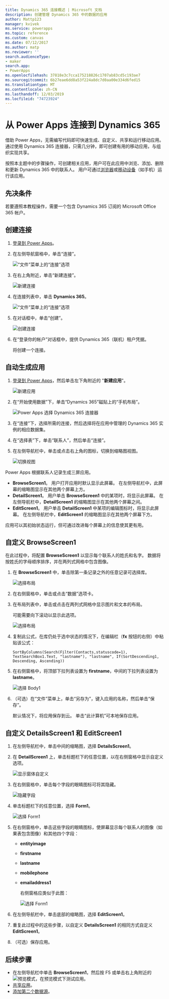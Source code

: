 ```yaml
---
title: Dynamics 365 连接概述 | Microsoft 文档
description: 创建管理 Dynamics 365 中的数据的应用
author: Mattp123
manager: kvivek
ms.service: powerapps
ms.topic: reference
ms.custom: canvas
ms.date: 07/12/2017
ms.author: matp
ms.reviewer: ''
search.audienceType:
- maker
search.app:
- PowerApps
ms.openlocfilehash: 37818e3c7cca175218826c1707ab83cd5c193ae7
ms.sourcegitcommit: 6b27eae6dd8a53f224a8dc7d0aa00e334d6fed15
ms.translationtype: MT
ms.contentlocale: zh-CN
ms.lasthandoff: 12/03/2019
ms.locfileid: "74723924"
---
```

# <a name="connect-to-dynamics-365-from-power-apps"></a>从 Power Apps 连接到 Dynamics 365
借助 Power Apps，无需编写代码即可快速生成、自定义、共享和运行移动应用。 通过使用 Dynamics 365 连接器，只需几分钟，即可创建有用的移动应用，与组织实现共享。

按照本主题中的步骤操作，可创建相关应用，用户可在此应用中浏览、添加、删除和更新 Dynamics 365 中的联系人。 用户可通过[浏览器](../../../user/run-app-browser.md)或[移动设备](../../../user/run-app-client.md)（如手机）运行该应用。

## <a name="prerequisite"></a>先决条件
若要遵照本教程操作，需要一个包含 Dynamics 365 订阅的 Microsoft Office 365 帐户。

## <a name="create-a-connection"></a>创建连接
1. [登录到 Power Apps](https://make.powerapps.com?utm_source=padocs&utm_medium=linkinadoc&utm_campaign=referralsfromdoc)。
2. 在左侧导航窗格中，单击“连接”。
   
    ![“文件”菜单上的“连接”选项](./media/connection-dynamics-crmonline/file-connections.png)
3. 在右上角附近，单击“新建连接”。
   
    ![新建连接](./media/connection-dynamics-crmonline/new-connection.png)
4. 在连接列表中，单击 **Dynamics 365**。
   
    ![“文件”菜单上的“连接”选项](./media/connection-dynamics-crmonline/connection-d365.png)
5. 在对话框中，单击“创建”。
   
    ![创建连接](./media/connection-dynamics-crmonline/create-connection.png)
6. 在“登录你的帐户”对话框中，提供 Dynamics 365（联机）租户凭据。
   
    将创建一个连接。

## <a name="generate-an-app-automatically"></a>自动生成应用
1. [登录到 Power Apps](https://make.powerapps.com?utm_source=padocs&utm_medium=linkinadoc&utm_campaign=referralsfromdoc)，然后单击左下角附近的 "**新建应用**"。
   
    ![新建应用](./media/connection-dynamics-crmonline/new-app.png)
2. 在“开始使用数据”下，单击“Dynamics 365”磁贴上的“手机布局”。
   
    ![Power Apps 选择 Dynamics 365 连接器](./media/connection-dynamics-crmonline/phonelayout.png)
3. 在“连接”下，选择所需的连接，然后选择将在应用中管理的 Dynamics 365 实例的相应数据集。
4. 在“选择表”下，单击“联系人”，然后单击“连接”。
5. 在左侧导航栏中，单击或点击右上角的图标，切换到缩略图视图。
   
    ![切换视图](./media/connection-dynamics-crmonline/toggle-view.png)

Power Apps 根据联系人记录生成三屏应用。

* **BrowseScreen1**。 用户打开应用时默认显示此屏幕。 在左侧导航栏中，此屏幕的缩略图显示在其他两个屏幕上方。
* **DetailScreen1**。 用户单击 **BrowseScreen1** 中的某项时，将显示此屏幕。  在左侧导航栏中，**DetailScreen1** 的缩略图显示在其他两个屏幕之间。
* **EditScreen1**。 用户单击 **DetailScreen1** 中某项的编辑图标时，将显示此屏幕。 在左侧导航栏中，**EditScreen1** 的缩略图显示在其他两个屏幕下方。

应用可以其初始状态运行，但可通过改进每个屏幕上的信息使其更有用。

## <a name="customize-browsescreen1"></a>自定义 BrowseScreen1
在此过程中，将配置 **BrowseScreen1** 以显示每个联系人的姓氏和名字。 数据将按姓氏的字母顺序排序，并在两列式网格中包含图像。

1. 在 **BrowseScreen1** 中，单击除第一条记录之外的任意记录可选择库。
   
    ![选择布局](./media/connection-dynamics-crmonline/select-gallery.png)
2. 在右侧窗格中，单击或点击“数据”选项卡。
3. 在布局列表中，单击或点击在两列式网格中显示图片和文本的布局。
   
    可能需要向下滚动以显示此选项。
   
    ![选择布局](./media/connection-dynamics-crmonline/select-layout.png)
4. 复制此公式，在库仍处于选中状态的情况下，在编辑栏（**fx** 按钮的右侧）中粘贴该公式：
   
    `SortByColumns(Search(Filter(Contacts,statuscode=1), TextSearchBox1.Text, "lastname"), "lastname", If(SortDescending1, Descending, Ascending))`
5. 在右侧窗格中，将顶部下拉列表设置为 **firstname**，中间的下拉列表设置为 **lastname**。
   
    ![选择 Body1](./media/connection-dynamics-crmonline/firstname-lastname.png)
6. （可选）在“文件”菜单上，单击“另存为”，键入应用的名称，然后单击“保存”。
   
    默认情况下，将应用保存到云。 单击“此计算机”可本地保存应用。

## <a name="customize-detailsscreen1-and-editscreen1"></a>自定义 DetailsScreen1 和 EditScreen1
1. 在左侧导航栏中，单击中间的缩略图，选择 **DetailsScreen1**。
2. 在 **DetailScreen1** 上，单击标题栏下的任意位置，以在右侧窗格中显示自定义选项。
   
    ![显示窗体自定义](./media/connection-dynamics-crmonline/show-customization.png)
3. 在右侧窗格中，单击每个字段的眼睛图标可将其隐藏。
   
    ![隐藏字段](./media/connection-dynamics-crmonline/hide-field.png)
4. 单击标题栏下的任意位置，选择 **Form1**。
   
    ![选择 Form1](./media/connection-dynamics-crmonline/select-form1.png)
5. 在右侧窗格中，单击这些字段的眼睛图标，使屏幕显示每个联系人的图像（如果表包含图像）和其他四个字段：
   
   * **entityimage**
   * **firstname**
   * **lastname**
   * **mobilephone**
   * **emailaddress1**
     
     右侧窗格应类似于此图：
     
     ![选择 Form1](./media/connection-dynamics-crmonline/show-fields.png)
6. 在左侧导航栏中，单击底部的缩略图，选择 **EditScreen1**。
7. 重复此过程中的这些步骤，以自定义 **DetailsScreen1** 的相同方式自定义 **EditScreen1**。
8. （可选）保存应用。

## <a name="next-steps"></a>后续步骤
* 在左侧导航栏中单击 **BrowseScreen1**，然后按 F5 或单击右上角附近的![预览模式](./media/connection-dynamics-crmonline/runpowerapp.png)，在预览模式下测试应用。
* [共享应用](../share-app.md)。
* [添加第二个数据源](../add-data-connection.md)。

